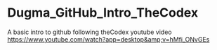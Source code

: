 # Dugma_GitHub_Intro_TheCodex
A basic intro to github following theCodex youtube video https://www.youtube.com/watch?app=desktop&amp;v=hMfi_ONvGEs

